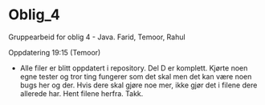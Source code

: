 # Oblig_4
Gruppearbeid for oblig 4 - Java. Farid, Temoor, Rahul 


Oppdatering 19:15 (Temoor) 

- Alle filer er blitt oppdatert i repository. Del D er komplett. Kjørte noen egne tester og tror ting fungerer som det skal men det kan være noen bugs her og der. Hvis dere skal gjøre noe mer, ikke gjør det i filene dere allerede har. Hent filene herfra. Takk. 

